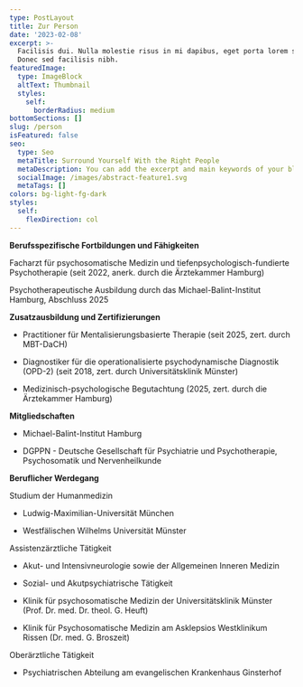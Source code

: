 ```yaml
---
type: PostLayout
title: Zur Person
date: '2023-02-08'
excerpt: >-
  Facilisis dui. Nulla molestie risus in mi dapibus, eget porta lorem semper.
  Donec sed facilisis nibh.
featuredImage:
  type: ImageBlock
  altText: Thumbnail
  styles:
    self:
      borderRadius: medium
bottomSections: []
slug: /person
isFeatured: false
seo:
  type: Seo
  metaTitle: Surround Yourself With the Right People
  metaDescription: You can add the excerpt and main keywords of your blog post here.
  socialImage: /images/abstract-feature1.svg
  metaTags: []
colors: bg-light-fg-dark
styles:
  self:
    flexDirection: col
---
```

**Berufsspezifische Fortbildungen und Fähigkeiten**

Facharzt für psychosomatische Medizin und tiefenpsychologisch-fundierte Psychotherapie (seit 2022, anerk. durch die Ärztekammer Hamburg)

Psychotherapeutische Ausbildung durch das Michael-Balint-Institut Hamburg, Abschluss 2025

**Zusatzausbildung und Zertifizierungen**

*   Practitioner für Mentalisierungsbasierte Therapie (seit 2025, zert. durch MBT-DaCH)

*   Diagnostiker für die operationalisierte psychodynamische Diagnostik (OPD-2) (seit 2018, zert. durch Universitätsklinik Münster)

*   Medizinisch-psychologische Begutachtung (2025, zert. durch die Ärztekammer Hamburg)

**Mitgliedschaften**

*   Michael-Balint-Institut Hamburg

*   DGPPN - Deutsche Gesellschaft für Psychiatrie und Psychotherapie, Psychosomatik und Nervenheilkunde

**Beruflicher Werdegang**

Studium der Humanmedizin

*   Ludwig-Maximilian-Universität München

*   Westfälischen Wilhelms Universität Münster

Assistenzärztliche Tätigkeit

*   Akut- und Intensivneurologie sowie der Allgemeinen Inneren Medizin

*   Sozial- und Akutpsychiatrische Tätigkeit

*   Klinik für psychosomatische Medizin der Universitätsklinik Münster (Prof. Dr. med. Dr. theol. G. Heuft)

*   Klinik für Psychosomatische Medizin am Asklepsios Westklinikum Rissen (Dr. med. G. Broszeit)

Oberärztliche Tätigkeit

*   Psychiatrischen Abteilung am evangelischen Krankenhaus Ginsterhof

